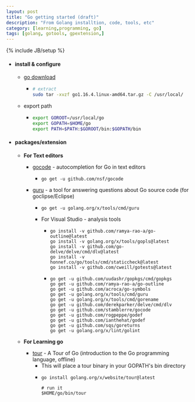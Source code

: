 ```yaml
---
layout: post
title: "Go getting started (draft)"
description: "From Golang installtion, code, tools, etc"
category: [learning,programming, go]
tags: [golang, gotools, gpextension,]
---
```

{% include JB/setup %}

- #### install & configure

  - [go download](https://golang.org/dl/)

      - ```bash
        # extract
        sudo tar -xvzf go1.16.4.linux-amd64.tar.gz -C /usr/local/
        ```
  - export path

      - ```bash
        export GOROOT=/usr/local/go
        export GOPATH=$HOME/go
        export PATH=$PATH:$GOROOT/bin:$GOPATH/bin
        ```

- #### packages/extension

  - **For Text editors**

    - [gocode](https://godoc.org/golang.org/x/tools/cmd/guru) - autocompletion for Go in text editors

      - ```
        go get -u github.com/nsf/gocode
        ```

    - [guru](https://godoc.org/golang.org/x/tools/cmd/guru) - a tool for answering questions about Go source code (for goclipse/Eclipse)

      - ```
        go get -u golang.org/x/tools/cmd/guru
        ```

      - For Visual Studio -  analysis tools

          - ```
            go install -v github.com/ramya-rao-a/go-outline@latest
            go install -v golang.org/x/tools/gopls@latest
            go install -v github.com/go-delve/delve/cmd/dlv@latest
            go install -v honnef.co/go/tools/cmd/staticcheck@latest
            go install -v github.com/cweill/gotests@latest
            ```
          - ```
            go get -u github.com/uudashr/gopkgs/cmd/gopkgs
            go get -u github.com/ramya-rao-a/go-outline
            go get -u github.com/acroca/go-symbols
            go get -u golang.org/x/tools/cmd/guru
            go get -u golang.org/x/tools/cmd/gorename
            go get -u github.com/derekparker/delve/cmd/dlv
            go get -u github.com/stamblerre/gocode
            go get -u github.com/rogpeppe/godef
            go get -u github.com/ianthehat/godef
            go get -u github.com/sqs/goreturns
            go get -u golang.org/x/lint/golint
            ```

  - **For Learning go**

    - [tour](https://go.dev/tour/welcome/3) - A Tour of Go (introduction to the Go programming language, offline)
      - This will place a tour binary in your GOPATH's bin directory
      - ```
        go install golang.org/x/website/tour@latest

        # run it
        $HOME/go/bin/tour
        ```
